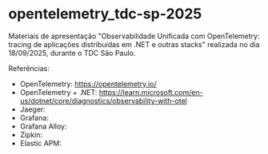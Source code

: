 # opentelemetry_tdc-sp-2025
Materiais de apresentação "Observabilidade Unificada com OpenTelemetry: tracing de aplicações distribuídas em .NET e outras stacks" realizada no dia 18/09/2025, durante o TDC São Paulo.

Referências:
- OpenTelemetry: https://opentelemetry.io/
- OpenTelemetry + .NET: https://learn.microsoft.com/en-us/dotnet/core/diagnostics/observability-with-otel
- Jaeger: 
- Grafana: 
- Grafana Alloy: 
- Zipkin: 
- Elastic APM: 
